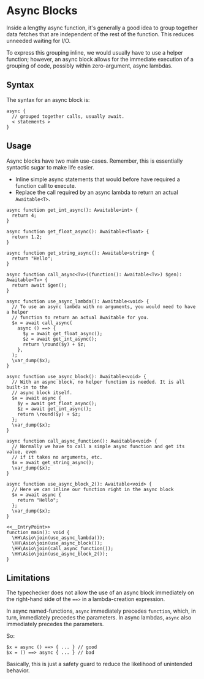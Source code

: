 # Async Blocks

Inside a lengthy async function, it's generally a good idea to group together data fetches that are independent of the rest of the
function. This reduces unneeded waiting for I/O.

To express this grouping inline, we would usually have to use a helper function; however, an async block allows for the immediate execution
of a grouping of code, possibly within zero-argument, async lambdas.

## Syntax

The syntax for an async block is:

```
async {
  // grouped together calls, usually await.
  < statements >
}
```

## Usage

Async blocks have two main use-cases. Remember, this is essentially syntactic sugar to make life easier.
- Inline simple async statements that would before have required a function call to execute.
- Replace the call required by an async lambda to return an actual `Awaitable<T>`.

```hack
async function get_int_async(): Awaitable<int> {
  return 4;
}

async function get_float_async(): Awaitable<float> {
  return 1.2;
}

async function get_string_async(): Awaitable<string> {
  return "Hello";
}

async function call_async<Tv>((function(): Awaitable<Tv>) $gen): Awaitable<Tv> {
  return await $gen();
}

async function use_async_lambda(): Awaitable<void> {
  // To use an async lambda with no arguments, you would need to have a helper
  // function to return an actual Awaitable for you.
  $x = await call_async(
    async () ==> {
      $y = await get_float_async();
      $z = await get_int_async();
      return \round($y) + $z;
    },
  );
  \var_dump($x);
}

async function use_async_block(): Awaitable<void> {
  // With an async block, no helper function is needed. It is all built-in to the
  // async block itself.
  $x = await async {
    $y = await get_float_async();
    $z = await get_int_async();
    return \round($y) + $z;
  };
  \var_dump($x);
}

async function call_async_function(): Awaitable<void> {
  // Normally we have to call a simple async function and get its value, even
  // if it takes no arguments, etc.
  $x = await get_string_async();
  \var_dump($x);
}

async function use_async_block_2(): Awaitable<void> {
  // Here we can inline our function right in the async block
  $x = await async {
    return "Hello";
  };
  \var_dump($x);
}

<<__EntryPoint>>
function main(): void {
  \HH\Asio\join(use_async_lambda());
  \HH\Asio\join(use_async_block());
  \HH\Asio\join(call_async_function());
  \HH\Asio\join(use_async_block_2());
}
```

## Limitations

The typechecker does not allow the use of an async block immediately on the right-hand side of the `==>` in a lambda-creation expression.

In async named-functions, `async` immediately precedes `function`, which, in turn, immediately precedes the parameters. In async
lambdas, `async` also immediately precedes the parameters.

So:

```hack no-extract
$x = async () ==> { ... } // good
$x = () ==> async { ... } // bad
```

Basically, this is just a safety guard to reduce the likelihood of unintended behavior.
